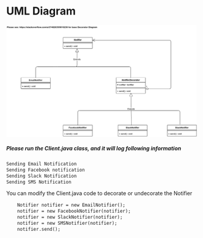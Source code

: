 # UML Diagram
![UML Diagram](decorator.png)

##### Please run the Client.java class, and it will log following information
```
Sending Email Notification
Sending Facebook notification
Sending Slack Notification
Sending SMS Notification
```

You can modify the Client.java code to decorate or undecorate the Notifier
```
    Notifier notifier = new EmailNotifier();
    notifier = new FacebookNotifier(notifier);
    notifier = new SlackNotifier(notifier);
    notifier = new SMSNotifier(notifier);
    notifier.send();
```